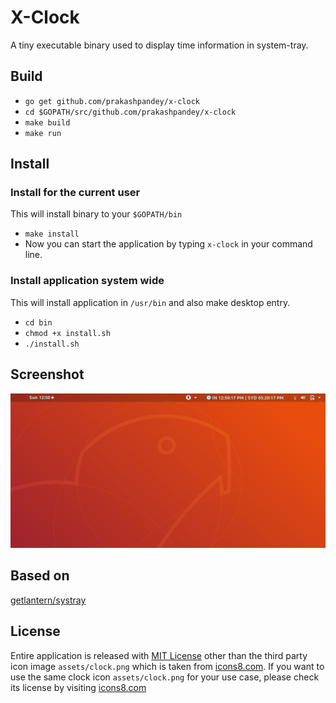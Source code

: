 # X-Clock

A tiny executable binary used to display time information in system-tray.

## Build

- `go get github.com/prakashpandey/x-clock`
- `cd $GOPATH/src/github.com/prakashpandey/x-clock`
- `make build`
- `make run`

## Install

### Install for the current user

This will install binary to your `$GOPATH/bin`

- `make install`
- Now you can start the application by typing `x-clock` in your command line.

### Install application system wide

This will install application in `/usr/bin` and also make desktop entry.

- `cd bin`
- `chmod +x install.sh`
- `./install.sh`

## Screenshot

![X-Clock](assets/clock-screenshot.png)

## Based on

[getlantern/systray](https://github.com/getlantern/systray)

## License

Entire application is released with [MIT License](LICENSE) other than the third party icon image `assets/clock.png` which is
taken from [icons8.com](https://icons8.com/icon/63250/watch). If you want to use the same clock icon `assets/clock.png` for your use case, please check its license by visiting [icons8.com](https://icons8.com/icon/63250/watch)